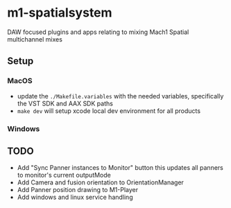 # m1-spatialsystem
DAW focused plugins and apps relating to mixing Mach1 Spatial multichannel mixes

## Setup

### MacOS
- update the `./Makefile.variables` with the needed variables, specifically the VST SDK and AAX SDK paths
- `make dev` will setup xcode local dev environment for all products

### Windows


## TODO
- Add "Sync Panner instances to Monitor" button this updates all panners to monitor's current outputMode
- Add Camera and fusion orientation to OrientationManager
- Add Panner position drawing to M1-Player
- Add windows and linux service handling